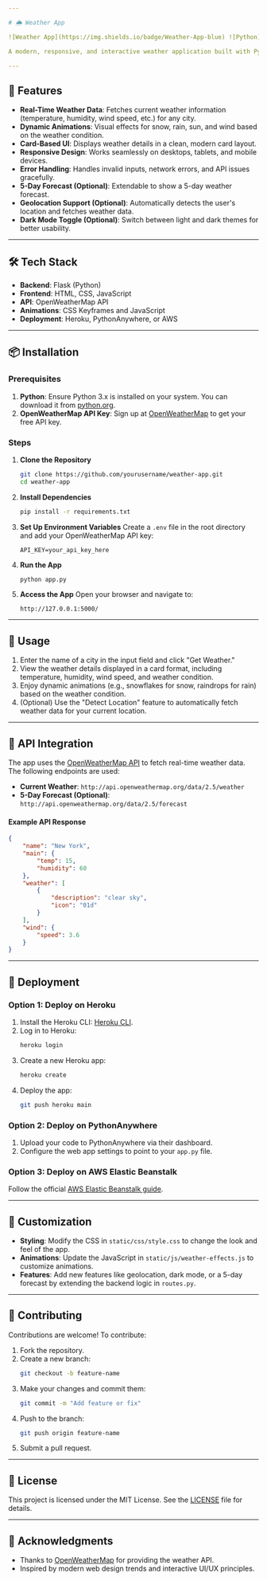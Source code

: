 ```yaml
---

# 🌦️ Weather App

![Weather App](https://img.shields.io/badge/Weather-App-blue) ![Python](https://img.shields.io/badge/Language-Python-green) ![Flask](https://img.shields.io/badge/Framework-Flask-orange)

A modern, responsive, and interactive weather application built with Python (Flask) and OpenWeatherMap API. This app provides real-time weather updates, animations for different weather conditions, and a sleek card-based UI.

---
```


## 🚀 Features

- **Real-Time Weather Data**: Fetches current weather information (temperature, humidity, wind speed, etc.) for any city.
- **Dynamic Animations**: Visual effects for snow, rain, sun, and wind based on the weather condition.
- **Card-Based UI**: Displays weather details in a clean, modern card layout.
- **Responsive Design**: Works seamlessly on desktops, tablets, and mobile devices.
- **Error Handling**: Handles invalid inputs, network errors, and API issues gracefully.
- **5-Day Forecast (Optional)**: Extendable to show a 5-day weather forecast.
- **Geolocation Support (Optional)**: Automatically detects the user's location and fetches weather data.
- **Dark Mode Toggle (Optional)**: Switch between light and dark themes for better usability.

---

## 🛠️ Tech Stack

- **Backend**: Flask (Python)
- **Frontend**: HTML, CSS, JavaScript
- **API**: OpenWeatherMap API
- **Animations**: CSS Keyframes and JavaScript
- **Deployment**: Heroku, PythonAnywhere, or AWS

---

## 📦 Installation

### Prerequisites

1. **Python**: Ensure Python 3.x is installed on your system. You can download it from [python.org](https://www.python.org/).
2. **OpenWeatherMap API Key**: Sign up at [OpenWeatherMap](https://openweathermap.org/api) to get your free API key.

### Steps

1. **Clone the Repository**
   ```bash
   git clone https://github.com/yourusername/weather-app.git
   cd weather-app
   ```

2. **Install Dependencies**
   ```bash
   pip install -r requirements.txt
   ```

3. **Set Up Environment Variables**
   Create a `.env` file in the root directory and add your OpenWeatherMap API key:
   ```
   API_KEY=your_api_key_here
   ```

4. **Run the App**
   ```bash
   python app.py
   ```

5. **Access the App**
   Open your browser and navigate to:
   ```
   http://127.0.0.1:5000/
   ```

---

## 🌟 Usage

1. Enter the name of a city in the input field and click "Get Weather."
2. View the weather details displayed in a card format, including temperature, humidity, wind speed, and weather condition.
3. Enjoy dynamic animations (e.g., snowflakes for snow, raindrops for rain) based on the weather condition.
4. (Optional) Use the "Detect Location" feature to automatically fetch weather data for your current location.

---

## 🔧 API Integration

The app uses the [OpenWeatherMap API](https://openweathermap.org/api) to fetch real-time weather data. The following endpoints are used:

- **Current Weather**: `http://api.openweathermap.org/data/2.5/weather`
- **5-Day Forecast (Optional)**: `http://api.openweathermap.org/data/2.5/forecast`

#### Example API Response
```json
{
    "name": "New York",
    "main": {
        "temp": 15,
        "humidity": 60
    },
    "weather": [
        {
            "description": "clear sky",
            "icon": "01d"
        }
    ],
    "wind": {
        "speed": 3.6
    }
}
```

---

## 🚀 Deployment

### Option 1: Deploy on Heroku
1. Install the Heroku CLI: [Heroku CLI](https://devcenter.heroku.com/articles/heroku-cli).
2. Log in to Heroku:
   ```bash
   heroku login
   ```
3. Create a new Heroku app:
   ```bash
   heroku create
   ```
4. Deploy the app:
   ```bash
   git push heroku main
   ```

### Option 2: Deploy on PythonAnywhere
1. Upload your code to PythonAnywhere via their dashboard.
2. Configure the web app settings to point to your `app.py` file.

### Option 3: Deploy on AWS Elastic Beanstalk
Follow the official [AWS Elastic Beanstalk guide](https://docs.aws.amazon.com/elasticbeanstalk/latest/dg/create-deploy-python-flask.html).

---

## 🎨 Customization

- **Styling**: Modify the CSS in `static/css/style.css` to change the look and feel of the app.
- **Animations**: Update the JavaScript in `static/js/weather-effects.js` to customize animations.
- **Features**: Add new features like geolocation, dark mode, or a 5-day forecast by extending the backend logic in `routes.py`.

---

## 🤝 Contributing

Contributions are welcome! To contribute:

1. Fork the repository.
2. Create a new branch:
   ```bash
   git checkout -b feature-name
   ```
3. Make your changes and commit them:
   ```bash
   git commit -m "Add feature or fix"
   ```
4. Push to the branch:
   ```bash
   git push origin feature-name
   ```
5. Submit a pull request.

---

## 📜 License

This project is licensed under the MIT License. See the [LICENSE](LICENSE) file for details.

---

## 🙏 Acknowledgments

- Thanks to [OpenWeatherMap](https://openweathermap.org/) for providing the weather API.
- Inspired by modern web design trends and interactive UI/UX principles.

